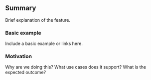 ## Summary
Brief explanation of the feature.

### Basic example
Include a basic example or links here.

### Motivation
Why are we doing this? What use cases does it support? What is the expected outcome?
